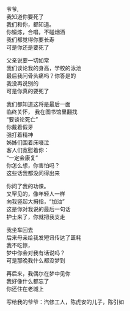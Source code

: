 <p class="has-line-data" data-line-start="2" data-line-end="9">爷爷,<br>
我知道你要死了<br>
我们和你，都知道。<br>
你锻炼，合唱，不碰烟酒<br>
我们都觉得你要长寿<br>
可是你还是要死了</p>
<p class="has-line-data" data-line-start="10" data-line-end="15">父亲说要一切如常<br>
我们谈论我的身高，学校的泳池<br>
最后我问骨头痛吗？你答是的<br>
我没再说别的<br>
可是你真的要死了</p>
<p class="has-line-data" data-line-start="16" data-line-end="26">我们都知道这将是最后一面<br>
临终关怀， 我在图书馆里翻找<br>
“要谈论死亡”<br>
你戴着假牙<br>
强打着精神<br>
姊姊们围着床啜泣<br>
客人们宽慰着你：<br>
“一定会康复”<br>
你怎么想，你害怕吗？<br>
这些话我都没问得出来</p>
<p class="has-line-data" data-line-start="27" data-line-end="32">你问了我的功课。<br>
又罕见的，像年轻人一样<br>
向我竖起大拇指，“加油”<br>
这是你对我说的最后一句话<br>
护士来了，你就把我支走</p>
<p class="has-line-data" data-line-start="33" data-line-end="38">我坐车回去<br>
后来母亲给我发短讯传达了噩耗<br>
我不吃惊，<br>
梦中你会对我有话说吗？<br>
可是那晚我什么都没梦到</p>
<p class="has-line-data" data-line-start="39" data-line-end="42">再后来，我偶尔在梦中见你<br>
我好像什么都忘了<br>
你还住在老城上</p>
<p class="has-line-data" data-line-start="43" data-line-end="44">写给我的爷爷：汽修工人，陈虎安的儿子，陈引如</p>
